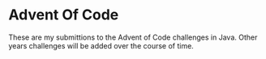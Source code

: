# Advent Of Code
These are my submittions to the Advent of Code challenges in Java. Other years challenges will be added over the course of time.

